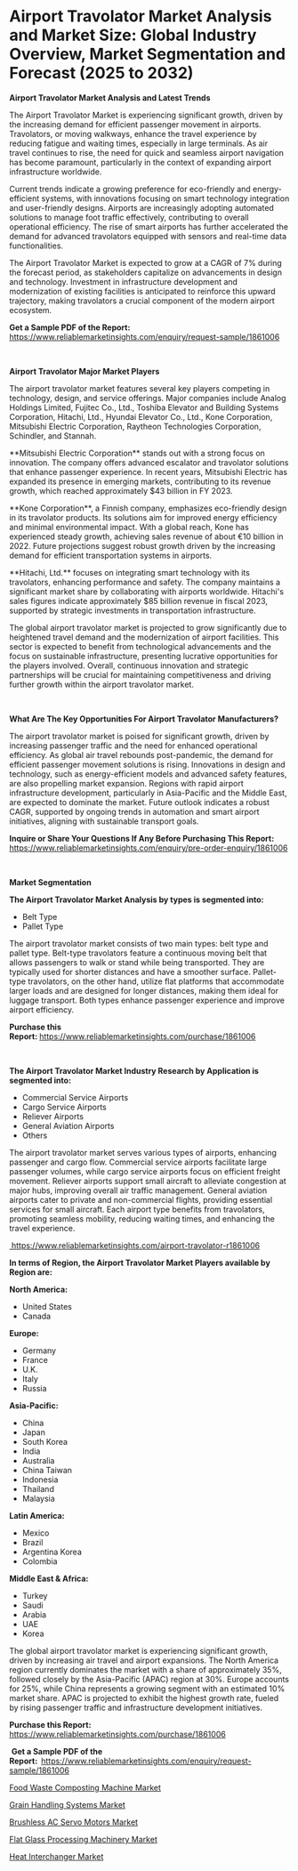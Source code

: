 <p><h1>Airport Travolator Market Analysis and Market Size: Global Industry Overview, Market Segmentation and Forecast (2025 to 2032)</h1></p><p><strong>Airport Travolator Market Analysis and Latest Trends</strong></p>
<p><p>The Airport Travolator Market is experiencing significant growth, driven by the increasing demand for efficient passenger movement in airports. Travolators, or moving walkways, enhance the travel experience by reducing fatigue and waiting times, especially in large terminals. As air travel continues to rise, the need for quick and seamless airport navigation has become paramount, particularly in the context of expanding airport infrastructure worldwide.</p><p>Current trends indicate a growing preference for eco-friendly and energy-efficient systems, with innovations focusing on smart technology integration and user-friendly designs. Airports are increasingly adopting automated solutions to manage foot traffic effectively, contributing to overall operational efficiency. The rise of smart airports has further accelerated the demand for advanced travolators equipped with sensors and real-time data functionalities.</p><p>The Airport Travolator Market is expected to grow at a CAGR of 7% during the forecast period, as stakeholders capitalize on advancements in design and technology. Investment in infrastructure development and modernization of existing facilities is anticipated to reinforce this upward trajectory, making travolators a crucial component of the modern airport ecosystem.</p></p>
<p><strong>Get a Sample PDF of the Report:&nbsp;</strong> <a href="https://www.reliablemarketinsights.com/enquiry/request-sample/1861006?utm_campaign=2177&utm_medium=2&utm_source=Github&utm_content=ia&utm_term=28022025&utm_id=airport-travolator">https://www.reliablemarketinsights.com/enquiry/request-sample/1861006</a></p>
<p>&nbsp;</p>
<p><strong>Airport Travolator Major Market Players</strong></p>
<p><p>The airport travolator market features several key players competing in technology, design, and service offerings. Major companies include Analog Holdings Limited, Fujitec Co., Ltd., Toshiba Elevator and Building Systems Corporation, Hitachi, Ltd., Hyundai Elevator Co., Ltd., Kone Corporation, Mitsubishi Electric Corporation, Raytheon Technologies Corporation, Schindler, and Stannah.</p><p>**Mitsubishi Electric Corporation** stands out with a strong focus on innovation. The company offers advanced escalator and travolator solutions that enhance passenger experience. In recent years, Mitsubishi Electric has expanded its presence in emerging markets, contributing to its revenue growth, which reached approximately $43 billion in FY 2023.</p><p>**Kone Corporation**, a Finnish company, emphasizes eco-friendly design in its travolator products. Its solutions aim for improved energy efficiency and minimal environmental impact. With a global reach, Kone has experienced steady growth, achieving sales revenue of about €10 billion in 2022. Future projections suggest robust growth driven by the increasing demand for efficient transportation systems in airports.</p><p>**Hitachi, Ltd.** focuses on integrating smart technology with its travolators, enhancing performance and safety. The company maintains a significant market share by collaborating with airports worldwide. Hitachi's sales figures indicate approximately $85 billion revenue in fiscal 2023, supported by strategic investments in transportation infrastructure.</p><p>The global airport travolator market is projected to grow significantly due to heightened travel demand and the modernization of airport facilities. This sector is expected to benefit from technological advancements and the focus on sustainable infrastructure, presenting lucrative opportunities for the players involved. Overall, continuous innovation and strategic partnerships will be crucial for maintaining competitiveness and driving further growth within the airport travolator market.</p></p>
<p>&nbsp;</p>
<p><strong>What Are The Key Opportunities For Airport Travolator Manufacturers?</strong></p>
<p><p>The airport travolator market is poised for significant growth, driven by increasing passenger traffic and the need for enhanced operational efficiency. As global air travel rebounds post-pandemic, the demand for efficient passenger movement solutions is rising. Innovations in design and technology, such as energy-efficient models and advanced safety features, are also propelling market expansion. Regions with rapid airport infrastructure development, particularly in Asia-Pacific and the Middle East, are expected to dominate the market. Future outlook indicates a robust CAGR, supported by ongoing trends in automation and smart airport initiatives, aligning with sustainable transport goals.</p></p>
<p><strong>Inquire or Share Your Questions If Any Before Purchasing This Report:</strong> <a href="https://www.reliablemarketinsights.com/enquiry/pre-order-enquiry/1861006?utm_campaign=2177&utm_medium=2&utm_source=Github&utm_content=ia&utm_term=28022025&utm_id=airport-travolator">https://www.reliablemarketinsights.com/enquiry/pre-order-enquiry/1861006</a></p>
<p>&nbsp;</p>
<p><strong>Market Segmentation</strong></p>
<p><strong>The Airport Travolator Market Analysis by types is segmented into:</strong></p>
<p><ul><li>Belt Type</li><li>Pallet Type</li></ul></p>
<p><p>The airport travolator market consists of two main types: belt type and pallet type. Belt-type travolators feature a continuous moving belt that allows passengers to walk or stand while being transported. They are typically used for shorter distances and have a smoother surface. Pallet-type travolators, on the other hand, utilize flat platforms that accommodate larger loads and are designed for longer distances, making them ideal for luggage transport. Both types enhance passenger experience and improve airport efficiency.</p></p>
<p><strong>Purchase this Report:&nbsp;</strong><a href="https://www.reliablemarketinsights.com/purchase/1861006?utm_campaign=2177&utm_medium=2&utm_source=Github&utm_content=ia&utm_term=28022025&utm_id=airport-travolator">https://www.reliablemarketinsights.com/purchase/1861006</a></p>
<p>&nbsp;</p>
<p><strong>The Airport Travolator Market Industry Research by Application is segmented into:</strong></p>
<p><ul><li>Commercial Service Airports</li><li>Cargo Service Airports</li><li>Reliever Airports</li><li>General Aviation Airports</li><li>Others</li></ul></p>
<p><p>The airport travolator market serves various types of airports, enhancing passenger and cargo flow. Commercial service airports facilitate large passenger volumes, while cargo service airports focus on efficient freight movement. Reliever airports support small aircraft to alleviate congestion at major hubs, improving overall air traffic management. General aviation airports cater to private and non-commercial flights, providing essential services for small aircraft. Each airport type benefits from travolators, promoting seamless mobility, reducing waiting times, and enhancing the travel experience.</p></p>
<p><a href="https://www.reliablemarketinsights.com/airport-travolator-r1861006?utm_campaign=2177&utm_medium=2&utm_source=Github&utm_content=ia&utm_term=28022025&utm_id=airport-travolator">&nbsp;https://www.reliablemarketinsights.com/airport-travolator-r1861006</a></p>
<p><strong>In terms of Region, the Airport Travolator Market Players available by Region are:</strong></p>
<p>
    <p> <strong> North America: </strong>
        <ul>
            <li>United States</li>
            <li>Canada</li>
        </ul>
        </p> 
    <p> <strong> Europe: </strong>
        <ul>
            <li>Germany</li>
            <li>France</li>
            <li>U.K.</li>
            <li>Italy</li>
            <li>Russia</li>
        </ul>
        </p> 
    <p> <strong> Asia-Pacific: </strong>
        <ul>
            <li>China</li>
            <li>Japan</li>
            <li>South Korea</li>
            <li>India</li>
            <li>Australia</li>
            <li>China Taiwan</li>
            <li>Indonesia</li>
            <li>Thailand</li>
            <li>Malaysia</li>
        </ul>
        </p> 
    <p> <strong> Latin America: </strong>
        <ul>
            <li>Mexico</li>
            <li>Brazil</li>
            <li>Argentina Korea</li>
            <li>Colombia</li>
        </ul>
        </p> 
    <p> <strong> Middle East & Africa: </strong>
        <ul>
            <li>Turkey</li>
            <li>Saudi</li>
            <li>Arabia</li>
            <li>UAE</li>
            <li>Korea</li>
        </ul>
    </p>
    </p>
<p><p>The global airport travolator market is experiencing significant growth, driven by increasing air travel and airport expansions. The North America region currently dominates the market with a share of approximately 35%, followed closely by the Asia-Pacific (APAC) region at 30%. Europe accounts for 25%, while China represents a growing segment with an estimated 10% market share. APAC is projected to exhibit the highest growth rate, fueled by rising passenger traffic and infrastructure development initiatives.</p></p>
<p><strong>Purchase this Report: </strong><a href="https://www.reliablemarketinsights.com/purchase/1861006?utm_campaign=2177&utm_medium=2&utm_source=Github&utm_content=ia&utm_term=28022025&utm_id=airport-travolator">https://www.reliablemarketinsights.com/purchase/1861006</a></p>
<p>&nbsp;<strong>Get a Sample PDF of the Report:&nbsp;&nbsp;</strong><a href="https://www.reliablemarketinsights.com/enquiry/request-sample/1861006?utm_campaign=2177&utm_medium=2&utm_source=Github&utm_content=ia&utm_term=28022025&utm_id=airport-travolator">https://www.reliablemarketinsights.com/enquiry/request-sample/1861006</a></p>
<p><strong></strong></p>
<p><p><a href="https://github.com/miottaredlin79/Market-Research-Report-List-1/blob/main/food-waste-composting-machine-market.md?utm_campaign=2177&utm_medium=2&utm_source=Github&utm_content=ia&utm_term=28022025&utm_id=airport-travolator">Food Waste Composting Machine Market</a></p><p><a href="https://github.com/organophelia8282/Market-Research-Report-List-1/blob/main/grain-handling-systems-market.md?utm_campaign=2177&utm_medium=2&utm_source=Github&utm_content=ia&utm_term=28022025&utm_id=airport-travolator">Grain Handling Systems Market</a></p><p><a href="https://github.com/rrapajecundi/Market-Research-Report-List-1/blob/main/brushless-ac-servo-motors-market.md?utm_campaign=2177&utm_medium=2&utm_source=Github&utm_content=ia&utm_term=28022025&utm_id=airport-travolator">Brushless AC Servo Motors Market</a></p><p><a href="https://github.com/paljuhubeyde/Market-Research-Report-List-1/blob/main/flat-glass-processing-machinery-market.md?utm_campaign=2177&utm_medium=2&utm_source=Github&utm_content=ia&utm_term=28022025&utm_id=airport-travolator">Flat Glass Processing Machinery Market</a></p><p><a href="https://github.com/vilolakoreni/Market-Research-Report-List-1/blob/main/heat-interchanger-market.md?utm_campaign=2177&utm_medium=2&utm_source=Github&utm_content=ia&utm_term=28022025&utm_id=airport-travolator">Heat Interchanger Market</a></p></p>
